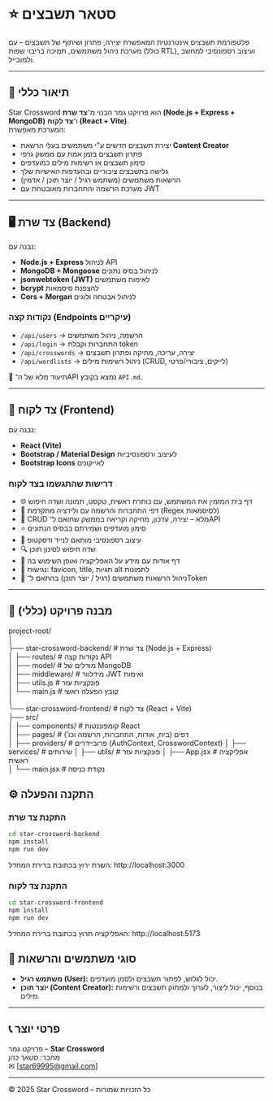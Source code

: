 # ⭐ סטאר תשבצים

פלטפורמת תשבצים אינטרנטית המאפשרת יצירה, פתרון ושיתוף של תשבצים – עם מערכת ניהול משתמשים, תמיכה בריבוי שפות (כולל RTL), ועיצוב רספונסיבי למחשב ולמובייל.  

---

## 📖 תיאור כללי  
Star Crossword הוא פרויקט גמר הבנוי מ־**צד שרת (Node.js + Express + MongoDB)** ו־**צד לקוח (React + Vite)**.  
המערכת מאפשרת:  
- יצירת תשבצים חדשים ע"י משתמשים בעלי הרשאת **Content Creator**  
- פתרון תשבצים בזמן אמת עם ממשק גרפי  
- סימון תשבצים או רשימות מילים כמועדפים  
- גלישה בתשבצים ציבוריים ובהעדפות האישיות שלך  
- הרשאות משתמשים (משתמש רגיל / יוצר תוכן / אדמין)  
- מערכת הרשמה והתחברות מאובטחת עם JWT  

---

## 🖥️ צד שרת (Backend)  
נבנה עם:  
- **Node.js + Express** לניהול API  
- **MongoDB + Mongoose** לניהול בסיס נתונים  
- **jsonwebtoken (JWT)** לאימות משתמשים  
- **bcrypt** להצפנת סיסמאות  
- **Cors + Morgan** לניהול אבטחה ולוגים  

### נקודות קצה (Endpoints עיקריים)
- `/api/users` → הרשמה, ניהול משתמשים  
- `/api/login` → התחברות וקבלת token  
- `/api/crosswords` → יצירה, עריכה, מחיקה ופתרון תשבצים  
- `/api/wordlists` → ניהול רשימות מילים (CRUD, לייקים, ציבורי/פרטי)  

📄 תיעוד מלא של ה־API נמצא בקובץ `API.md`.

---

## 🎨 צד לקוח (Frontend)  
נבנה עם:  
- **React (Vite)**  
- **Bootstrap / Material Design** לעיצוב ורספונסיביות  
- **Bootstrap Icons** לאייקונים  

### דרישות שהתגשמו בצד לקוח
- 🌐 דף בית המזמין את המשתמש, עם כותרת ראשית, טקסט, תמונה ושדה חיפוש  
- 🔑 דפי התחברות והרשמה עם ולידציה מתקדמת (Regex לסיסמאות)  
- 🔄 CRUD מלא – יצירה, עדכון, מחיקה וקריאה בממשק שתואם ל־API  
- ⭐ סימון מועדפים ושמירתם בבסיס הנתונים  
- 📱 עיצוב רספונסיבי מותאם לנייד ודסקטופ  
- 🔍 שדה חיפוש לסינון תוכן  
- 📑 דף אודות עם מידע על האפליקציה ואופן השימוש בה  
- 🦻 נגישות: favicon, title, תגיות alt לתמונות  
- 🔐 ניהול הרשאות משתמשים (רגיל / יוצר תוכן) בהתאם ל־Token  

---

## 📂 מבנה פרויקט (כללי)
project-root/  
│  
├── star-crossword-backend/ # צד שרת (Node.js + Express)  
│ ├── routes/ # נקודות קצה API  
│ ├── model/ # מודלים של MongoDB  
│ ├── middleware/ # מידלוור JWT ואימות  
│ ├── utils.js # פונקציות עזר  
│ └── main.js # קובץ הפעלה ראשי  
│  
└── star-crossword-frontend/ # צד לקוח (React + Vite)  
├── src/  
│ ├── components/ # קומפוננטות React  
│ ├── pages/ # דפים (בית, אודות, התחברות, הרשמה וכו’)  
│ ├── providers/ # פרוביידרים (AuthContext, CrosswordContext)
│ ├── services/ # שירותים
│ ├── utils/ # פונקציות עזר
│ ├── App.jsx # אפליקציה ראשית  
│ └── main.jsx # נקודת כניסה

## ⚙️ התקנה והפעלה

### התקנת צד שרת
```bash
cd star-crossword-backend
npm install
npm run dev
```
השרת ירוץ בכתובת ברירת המחדל:
http://localhost:3000

### התקנת צד לקוח
```bash
cd star-crossword-frontend
npm install
npm run dev
```
האפליקציה תרוץ בכתובת ברירת המחדל:
http://localhost:5173

## 👥 סוגי משתמשים והרשאות

-   **משתמש רגיל (User):** יכול לגלוש, לפתור תשבצים ולסמן מועדפים.
-   **יוצר תוכן (Content Creator):** בנוסף, יכול ליצור, לערוך ולמחוק תשבצים ורשימות מילים.
___

## 📞 פרטי יוצר

פרויקט גמר – **Star Crossword**  
_מחבר: סטאר כהן_  
✉ \[[star69995@gmail.com](mailto:star69995@gmail.com)\]

___

© 2025 Star Crossword – כל הזכויות שמורות